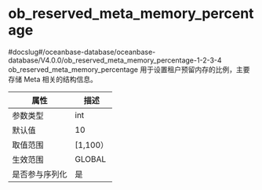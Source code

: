ob_reserved_meta_memory_percentage 
=======================================================
#docslug#/oceanbase-database/oceanbase-database/V4.0.0/ob_reserved_meta_memory_percentage-1-2-3-4
ob_reserved_meta_memory_percentage 用于设置租户预留内存的比例，主要存储 Meta 相关的结构信息。


| **属性**  |  **描述**  |
|---------|----------|
| 参数类型    | int      |
| 默认值     | 10       |
| 取值范围    | \[1,100） |
| 生效范围    | GLOBAL   |
| 是否参与序列化 | 是        |


